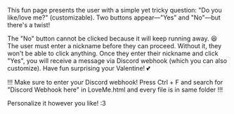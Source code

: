 This fun page presents the user with a simple yet tricky question: "Do you like/love me?" (customizable). Two buttons appear—"Yes" and "No"—but there's a twist!

The "No" button cannot be clicked because it will keep running away. 😆
The user must enter a nickname before they can proceed. Without it, they won't be able to click anything.
Once they enter their nickname and click "Yes", you will receive a message via Discord webhook (which you can also customize).
Have fun surprising your Valentine! 💕

!!! Make sure to enter your Discord webhook! Press Ctrl + F and search for "Discord Webhook here" in LoveMe.html and every file is in same folder !!!

Personalize it however you like! :3
